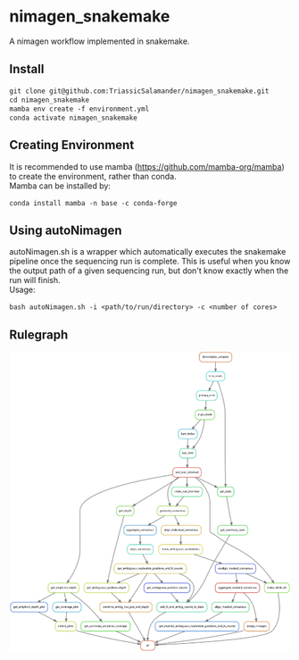 # nimagen_snakemake
A nimagen workflow implemented in snakemake.

## Install
```
git clone git@github.com:TriassicSalamander/nimagen_snakemake.git
cd nimagen_snakemake
mamba env create -f environment.yml
conda activate nimagen_snakemake
```

## Creating Environment
It is recommended to use mamba (https://github.com/mamba-org/mamba) to create the environment, rather than conda.<br/>
Mamba can be installed by:
```
conda install mamba -n base -c conda-forge
```

## Using autoNimagen
autoNimagen.sh is a wrapper which automatically executes the snakemake pipeline once the sequencing run is complete.
This is useful when you know the output path of a given sequencing run, but don't know exactly when the run will finish.<br/>
Usage:
```
bash autoNimagen.sh -i <path/to/run/directory> -c <number of cores>
```


## Rulegraph
![Alt text](documentation/rulegraph.svg "Rulegraph")
